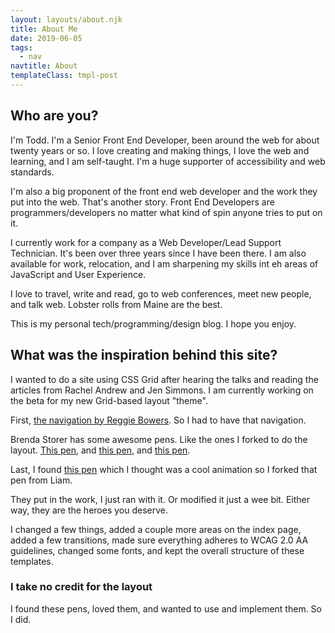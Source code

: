 ```yaml
---
layout: layouts/about.njk
title: About Me
date: 2019-06-05
tags:
  - nav
navtitle: About
templateClass: tmpl-post
---
```

## Who are you&quest;

I'm Todd. I'm a Senior Front End Developer, been around the web for about twenty years or so. I love creating and making things, I love the web and learning, and I am self-taught. I'm a huge supporter of accessibility and web standards.

I'm also a big proponent of the front end web developer and the work they put into the web. That's another story. Front End Developers are programmers/developers no matter what kind of spin anyone tries to put on it.

I currently work for a company as a Web Developer/Lead Support Technician. It's been over three years since I have been there. I am also available for work, relocation, and I am sharpening my skills int eh areas of JavaScript and User Experience.

I love to travel, write and read, go to web conferences, meet new people, and talk web. Lobster rolls from Maine are the best.

This is my personal tech/programming/design blog. I hope you enjoy.

## What was the inspiration behind this site&quest;

I wanted to do a site using CSS Grid after hearing the talks and reading the articles from Rachel Andrew and Jen Simmons. I am currently working on the beta for my new Grid-based layout "theme".

First, [the navigation by Reggie Bowers](https://codepen.io/bowersrd/#). So I had to have that navigation.

Brenda Storer has some awesome pens. Like the ones I forked to do the layout. [This pen](https://codepen.io/brendamarienyc/pen/oZMxOY), and [this pen](https://codepen.io/brendamarienyc/pen/BRyQzg), and [this pen](https://codepen.io/brendamarienyc/pen/VXKrqL).

Last, I found [this pen](https://codepen.io/liamj/pen/yrEXNx) which I thought was a cool animation so I forked that pen from Liam.

They put in the work, I just ran with it. Or modified it just a wee bit. Either way, they are the heroes you deserve.

I changed a few things, added a couple more areas on the index page, added a few transitions, made sure everything adheres to WCAG 2.0 AA guidelines, changed some fonts, and kept the overall structure of these templates.

### I take no credit for the layout

I found these pens, loved them, and wanted to use and implement them. So I did.
